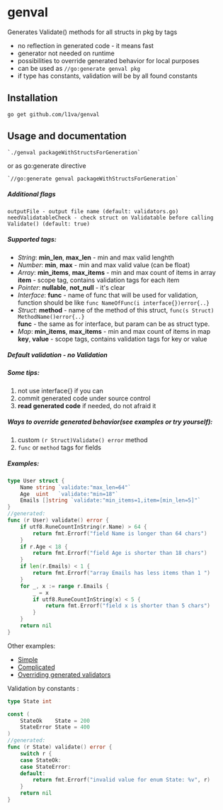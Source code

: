 # genval
Generates Validate() methods for all structs in pkg by tags
- no reflection in generated code - it means fast  
- generator not needed on runtime
- possibilities to override generated behavior for local purposes
- can be used as `//go:generate genval pkg` 
- if type has constants, validation will be by all found constants 

Installation
------------
    go get github.com/l1va/genval

Usage and documentation
------
    `./genval packageWithStructsForGeneration` 
or as go:generate directive  

    `//go:generate genval packageWithStructsForGeneration`

##### Additional flags
    outputFile - output file name (default: validators.go)
    needValidatableCheck - check struct on Validatable before calling Validate() (default: true)

##### Supported tags:
- *String*: **min_len**, **max_len** - min and max valid lenghth 
- *Number*: **min**, **max** - min and max valid value (can be float)
- *Array*:  **min_items**, **max_items** - min and max count of items in array  
    **item** - scope tag, contains validation tags for each item
- *Pointer*: **nullable**, **not_null** - it's clear
- *Interface*: **func** - name of func that will be used for validation,  
    function should be like `func NameOfFunc(i interface{})error{..}` 
- *Struct*: **method** - name of the method of this struct, `func(s Struct) MethodName()error{..}`  
    **func** - the same as for interface, but param can be as struct type.
- *Map*: **min_items**, **max_items** - min and max count of items in map  
    **key**, **value** - scope tags, contains validation tags for key or value 

##### Default validation - no Validation    

##### Some tips:
1. not use interface{} if you can
2. commit generated code under source control
3. **read generated code** if needed, do not afraid it

##### Ways to override generated behavior(see examples or try yourself): 
1. custom `(r Struct)Validate() error` method
2. `func` or `method` tags for fields

##### Examples:
```go
type User struct {
    Name string `validate:"max_len=64"`
    Age  uint   `validate:"min=18"`
    Emails []string `validate:"min_items=1,item=[min_len=5]"`
}
//generated:
func (r User) validate() error {
    if utf8.RuneCountInString(r.Name) > 64 {
        return fmt.Errorf("field Name is longer than 64 chars")
    }
    if r.Age < 18 {
        return fmt.Errorf("field Age is shorter than 18 chars")
    }
    if len(r.Emails) < 1 {
        return fmt.Errorf("array Emails has less items than 1 ")
    }
    for _, x := range r.Emails {
        _ = x
        if utf8.RuneCountInString(x) < 5 {
            return fmt.Errorf("field x is shorter than 5 chars")
        }
    }
    return nil
}
```
Other examples:
- [Simple](https://github.com/l1va/genval/tree/master/examples/simple)
- [Complicated](https://github.com/l1va/genval/tree/master/examples/complicated)
- [Overriding generated validators](https://github.com/l1va/genval/tree/master/examples/overriding)

Validation by constants :
```go
type State int

const (
    StateOk    State = 200
    StateError State = 400
)
//generated:
func (r State) validate() error {
    switch r {
    case StateOk:
    case StateError:
    default:
        return fmt.Errorf("invalid value for enum State: %v", r)
    }
    return nil
}
```